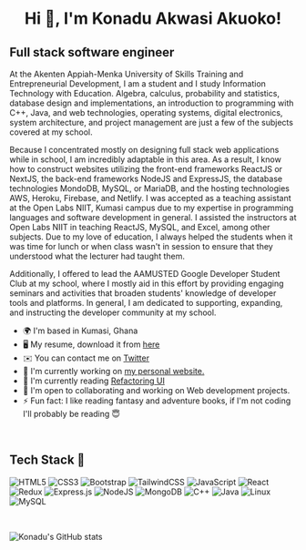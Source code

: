 <h1 align="center">Hi 👋, I'm Konadu Akwasi Akuoko!</h1>

Full stack software engineer
-----------------------------------------------------

At the Akenten Appiah-Menka University of Skills Training and Entrepreneurial Development, I am a student and I study Information Technology with Education. Algebra, calculus, probability and statistics, database design and implementations, an introduction to programming with C++, Java, and web technologies, operating systems, digital electronics, system architecture, and project management are just a few of the subjects covered at my school.

Because I concentrated mostly on designing full stack web applications while in school, I am incredibly adaptable in this area. As a result, I know how to construct websites utilizing the front-end frameworks ReactJS or NextJS, the back-end frameworks NodeJS and ExpressJS, the database technologies MondoDB, MySQL, or MariaDB, and the hosting technologies AWS, Heroku, Firebase, and Netlify. I was accepted as a teaching assistant at the Open Labs NIIT, Kumasi campus due to my expertise in programming languages and software development in general. I assisted the instructors at Open Labs NIIT in teaching ReactJS, MySQL, and Excel, among other subjects. Due to my love of education, I always helped the students when it was time for lunch or when class wasn't in session to ensure that they understood what the lecturer had taught them.

Additionally, I offered to lead the AAMUSTED Google Developer Student Club at my school, where I mostly aid in this effort by providing engaging seminars and activities that broaden students' knowledge of developer tools and platforms. In general, I am dedicated to supporting, expanding, and instructing the developer community at my school.

* 🌍  I'm based in Kumasi, Ghana
* 🖥️  My resume, download it from [here](https://drive.google.com/file/d/1aeFZkRx1IZGdTM_akQEdvaODeGLhXrj3/view?usp=sharing)
* ✉️  You can contact me on [Twitter](https://twitter.com/akuoko_konadu)
* 🚀  I'm currently working on [my personal website.](https://konadu.netlify.app)
* 🧠  I'm currently reading [Refactoring UI](https://www.refactoringui.com/)
* 🤝  I'm open to collaborating and working on Web development projects.
* ⚡   Fun fact: I like reading fantasy and adventure books, if I'm not coding I'll probably be reading 😇

<br>

## Tech Stack 🚀
![HTML5](https://img.shields.io/badge/html5-%23E34F26.svg?style=for-the-badge&logo=html5&logoColor=white)
![CSS3](https://img.shields.io/badge/css3-%231572B6.svg?style=for-the-badge&logo=css3&logoColor=white)
![Bootstrap](https://img.shields.io/badge/bootstrap-%23563D7C.svg?style=for-the-badge&logo=bootstrap&logoColor=white)
![TailwindCSS](https://img.shields.io/badge/tailwindcss-%2338B2AC.svg?style=for-the-badge&logo=tailwind-css&logoColor=white)
![JavaScript](https://img.shields.io/badge/javascript-%23323330.svg?style=for-the-badge&logo=javascript&logoColor=%23F7DF1E)
![React](https://img.shields.io/badge/react-%2320232a.svg?style=for-the-badge&logo=react&logoColor=%2361DAFB)
![Redux](https://img.shields.io/badge/redux-%23593d88.svg?style=for-the-badge&logo=redux&logoColor=white)
![Express.js](https://img.shields.io/badge/express.js-%23404d59.svg?style=for-the-badge&logo=express&logoColor=%2361DAFB)
![NodeJS](https://img.shields.io/badge/node.js-6DA55F?style=for-the-badge&logo=node.js&logoColor=white)
![MongoDB](https://img.shields.io/badge/MongoDB-%234ea94b.svg?style=for-the-badge&logo=mongodb&logoColor=white)
![C++](https://img.shields.io/badge/c++-%2300599C.svg?style=for-the-badge&logo=c%2B%2B&logoColor=white)
![Java](https://img.shields.io/badge/java-%23ED8B00.svg?style=for-the-badge&logo=java&logoColor=white)
![Linux](https://img.shields.io/badge/Linux-FCC624?style=for-the-badge&logo=linux&logoColor=black)
![MySQL](https://img.shields.io/badge/MySQL-%23563D7C.svg?style=for-the-badge&logo=mysql&logoColor=white)

<br>

![Konadu's GitHub stats](https://github-readme-stats.vercel.app/api?username=Konadu-Akwasi-Akuoko&count_private=true&show_icons=true)
